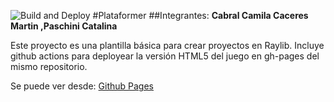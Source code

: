 ![Build and Deploy][badge]
#Plataformer 
##Integrantes: **Cabral Camila Caceres Martin ,Paschini Catalina** 

Este proyecto es una plantilla básica para crear proyectos en Raylib. Incluye github actions
para deployear la versión HTML5 del juego en gh-pages del mismo repositorio.

Se puede ver desde: [Github Pages][gh-pages]


[gh-pages]:https://ucc-arquitecturasoftwarei.github.io/primer-parcial-cabral-caceres-paschini/
[badge]:https://github.com/UCC-ArquitecturaSoftwareI/primer-parcial-cabral-caceres-paschini/workflows/Build%20and%20Deploy/badge.svg